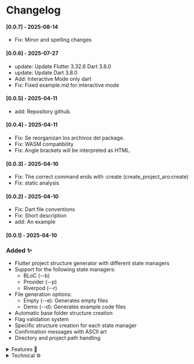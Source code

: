 # Changelog

#### [0.0.7] - 2025-08-14
- Fix: Minor and spelling changes

#### [0.0.6] - 2025-07-27
- update: Update Flutter 3.32.6 Dart 3.8.0
- update: Update Dart 3.8.0
- Add: Interactive Mode only dart
- Fix: Fixed example.md for interactive mode

#### [0.0.5] - 2025-04-11
- add: Repository github.

#### [0.0.4] - 2025-04-11
- Fix: Se reorganizan los archivos del package.
- Fix: WASM compatibility
- Fix: Angle brackets will be interpreted as HTML.

#### [0.0.3] - 2025-04-10
- Fix: The correct command ends with :create (create_project_aro:create)
- Fix: static analysis

#### [0.0.2] - 2025-04-10
- Fix: Dart file conventions
- Fix: Short description 
- add: An example

#### [0.0.1] - 2025-04-10

### Added ✨

- Flutter project structure generator with different state managers
- Support for the following state managers:
  - BLoC (--b)
  - Provider (--p)
  - Riverpod (--r)
- File generation options:
  - Empty (--e): Generates empty files
  - Demo (--d): Generates example code files
- Automatic base folder structure creation
- Flag validation system
- Specific structure creation for each state manager
- Confirmation messages with ASCII art
- Directory and project path handling


<details><summary>Features 🚀</summary>

- Automatic folder structure for presentation layer
- Integration with multiple state managers
- Flexible flag system for customized generation
- Support for demo and empty files

</details>

<details>
<summary>Technical ⚙️</summary>

- Asynchronous implementation for file handling
- Modular system for different state managers
- Flag validation using set intersection
- Directory handling using dart:io

</details>